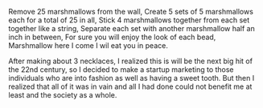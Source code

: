 Remove 25 marshmallows from the wall,
Create 5 sets of 5 marshmallows each for a total of 25 in all,
Stick 4 marshmallows together from each set together like a string,
Separate each set with another marshmallow half an inch in between,
For sure you will enjoy the look of each bead,
Marshmallow here I come I wil eat you in peace.

After making about 3 necklaces,
I realized this is will be the next big hit of the 22nd century,
so I decided to make a startup marketing to those individuals who are into fashion as well as having a sweet tooth.
But then I realized that all of it was in vain and all I had done could not benefit me at least and the society as a whole.
